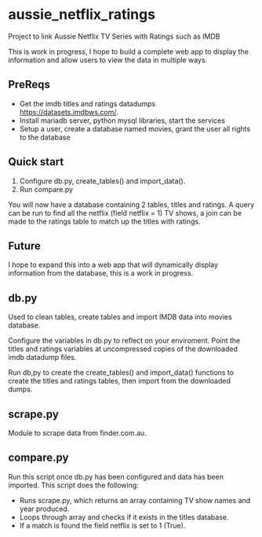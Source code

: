 # aussie_netflix_ratings
Project to link Aussie Netflix TV Series with Ratings such as IMDB

This is work in progress, I hope to build a complete web app to display the information and allow users to view the data in multiple ways.

## PreReqs

  - Get the imdb titles and ratings datadumps https://datasets.imdbws.com/.
  - Install mariadb server, python mysql libraries, start the services
  - Setup a user, create a database named movies, grant the user all rights to the database

## Quick start

1. Configure db.py, create_tables() and import_data().
2. Run compare.py

You will now have a database containing 2 tables, titles and ratings. A query can be run to find all the netflix (field netflix = 1) TV shows, a join can be made to the ratings table to match up the titles with ratings.

## Future

I hope to expand this into a web app that will dynamically display information from the database, this is a work in progress.

## db.py

Used to clean tables, create tables and import IMDB data into movies database.

Configure the variables in db.py to reflect on your enviroment. Point the titles and ratings variables at uncompressed copies of the downloaded imdb datadump files.

Run db,py to create the create_tables() and import_data() functions to create the titles and ratings tables, then import from the downloaded dumps.

## scrape.py

Module to scrape data from finder.com.au. 

## compare.py

Run this script once db.py has been configured and data has been imported. This script does the following:

  - Runs scrape.py, which returns an array containing TV show names and year produced.
  - Loops through array and checks if it exists in the titles database.
  - If a match is found the field netflix is set to 1 (True).






